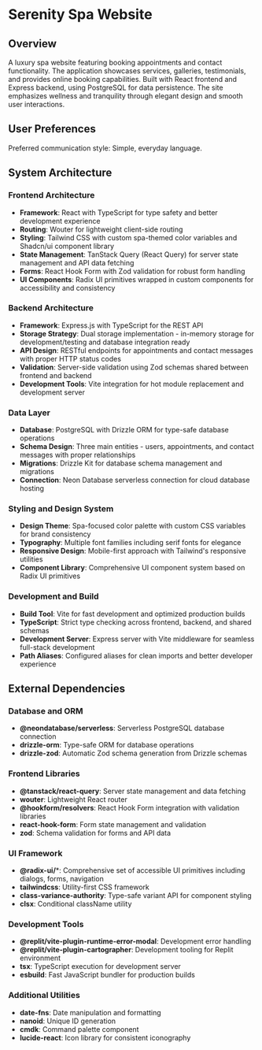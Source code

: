 # Serenity Spa Website

## Overview

A luxury spa website featuring booking appointments and contact functionality. The application showcases services, galleries, testimonials, and provides online booking capabilities. Built with React frontend and Express backend, using PostgreSQL for data persistence. The site emphasizes wellness and tranquility through elegant design and smooth user interactions.

## User Preferences

Preferred communication style: Simple, everyday language.

## System Architecture

### Frontend Architecture
- **Framework**: React with TypeScript for type safety and better development experience
- **Routing**: Wouter for lightweight client-side routing
- **Styling**: Tailwind CSS with custom spa-themed color variables and Shadcn/ui component library
- **State Management**: TanStack Query (React Query) for server state management and API data fetching
- **Forms**: React Hook Form with Zod validation for robust form handling
- **UI Components**: Radix UI primitives wrapped in custom components for accessibility and consistency

### Backend Architecture
- **Framework**: Express.js with TypeScript for the REST API
- **Storage Strategy**: Dual storage implementation - in-memory storage for development/testing and database integration ready
- **API Design**: RESTful endpoints for appointments and contact messages with proper HTTP status codes
- **Validation**: Server-side validation using Zod schemas shared between frontend and backend
- **Development Tools**: Vite integration for hot module replacement and development server

### Data Layer
- **Database**: PostgreSQL with Drizzle ORM for type-safe database operations
- **Schema Design**: Three main entities - users, appointments, and contact messages with proper relationships
- **Migrations**: Drizzle Kit for database schema management and migrations
- **Connection**: Neon Database serverless connection for cloud database hosting

### Styling and Design System
- **Design Theme**: Spa-focused color palette with custom CSS variables for brand consistency
- **Typography**: Multiple font families including serif fonts for elegance
- **Responsive Design**: Mobile-first approach with Tailwind's responsive utilities
- **Component Library**: Comprehensive UI component system based on Radix UI primitives

### Development and Build
- **Build Tool**: Vite for fast development and optimized production builds
- **TypeScript**: Strict type checking across frontend, backend, and shared schemas
- **Development Server**: Express server with Vite middleware for seamless full-stack development
- **Path Aliases**: Configured aliases for clean imports and better developer experience

## External Dependencies

### Database and ORM
- **@neondatabase/serverless**: Serverless PostgreSQL database connection
- **drizzle-orm**: Type-safe ORM for database operations
- **drizzle-zod**: Automatic Zod schema generation from Drizzle schemas

### Frontend Libraries
- **@tanstack/react-query**: Server state management and data fetching
- **wouter**: Lightweight React router
- **@hookform/resolvers**: React Hook Form integration with validation libraries
- **react-hook-form**: Form state management and validation
- **zod**: Schema validation for forms and API data

### UI Framework
- **@radix-ui/***: Comprehensive set of accessible UI primitives including dialogs, forms, navigation
- **tailwindcss**: Utility-first CSS framework
- **class-variance-authority**: Type-safe variant API for component styling
- **clsx**: Conditional className utility

### Development Tools
- **@replit/vite-plugin-runtime-error-modal**: Development error handling
- **@replit/vite-plugin-cartographer**: Development tooling for Replit environment
- **tsx**: TypeScript execution for development server
- **esbuild**: Fast JavaScript bundler for production builds

### Additional Utilities
- **date-fns**: Date manipulation and formatting
- **nanoid**: Unique ID generation
- **cmdk**: Command palette component
- **lucide-react**: Icon library for consistent iconography